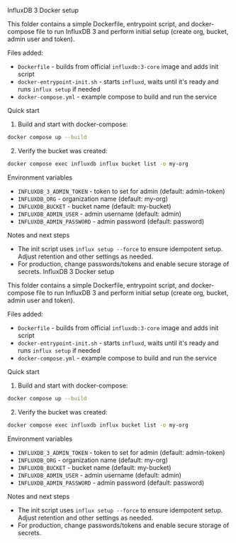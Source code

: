 InfluxDB 3 Docker setup

This folder contains a simple Dockerfile, entrypoint script, and docker-compose file to run InfluxDB 3 and perform initial setup (create org, bucket, admin user and token).

Files added:
- `Dockerfile` - builds from official `influxdb:3-core` image and adds init script
- `docker-entrypoint-init.sh` - starts `influxd`, waits until it's ready and runs `influx setup` if needed
- `docker-compose.yml` - example compose to build and run the service

Quick start

1. Build and start with docker-compose:

```sh
docker compose up --build
```

2. Verify the bucket was created:

```sh
docker compose exec influxdb influx bucket list -o my-org
```

Environment variables
- `INFLUXDB_3_ADMIN_TOKEN` - token to set for admin (default: admin-token)
- `INFLUXDB_ORG` - organization name (default: my-org)
- `INFLUXDB_BUCKET` - bucket name (default: my-bucket)
- `INFLUXDB_ADMIN_USER` - admin username (default: admin)
- `INFLUXDB_ADMIN_PASSWORD` - admin password (default: password)

Notes and next steps
- The init script uses `influx setup --force` to ensure idempotent setup. Adjust retention and other settings as needed.
- For production, change passwords/tokens and enable secure storage of secrets.
InfluxDB 3 Docker setup

This folder contains a simple Dockerfile, entrypoint script, and docker-compose file to run InfluxDB 3 and perform initial setup (create org, bucket, admin user and token).

Files added:
- `Dockerfile` - builds from official `influxdb:3-core` image and adds init script
- `docker-entrypoint-init.sh` - starts `influxd`, waits until it's ready and runs `influx setup` if needed
- `docker-compose.yml` - example compose to build and run the service

Quick start

1. Build and start with docker-compose:

```sh
docker compose up --build
```

2. Verify the bucket was created:

```sh
docker compose exec influxdb influx bucket list -o my-org
```

Environment variables
- `INFLUXDB_3_ADMIN_TOKEN` - token to set for admin (default: admin-token)
- `INFLUXDB_ORG` - organization name (default: my-org)
- `INFLUXDB_BUCKET` - bucket name (default: my-bucket)
- `INFLUXDB_ADMIN_USER` - admin username (default: admin)
- `INFLUXDB_ADMIN_PASSWORD` - admin password (default: password)

Notes and next steps
- The init script uses `influx setup --force` to ensure idempotent setup. Adjust retention and other settings as needed.
- For production, change passwords/tokens and enable secure storage of secrets.

